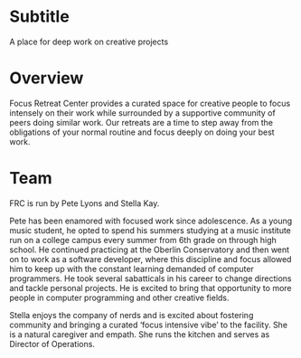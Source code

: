 # Subtitle

A place for deep work on creative projects

# Overview

Focus Retreat Center provides a curated space for creative people to focus intensely on their work while surrounded by a supportive community of peers doing similar work. Our retreats are a time to step away from the obligations of your normal routine and focus deeply on doing your best work.

# Team

FRC is run by Pete Lyons and Stella Kay.

Pete has been enamored with focused work since adolescence. As a young music student, he opted to spend his summers studying at a music institute run on a college campus every summer from 6th grade on through high school. He continued practicing at the Oberlin Conservatory and then went on to work as a software developer, where this discipline and focus allowed him to keep up with the constant learning demanded of computer programmers. He took several sabatticals in his career to change directions and tackle personal projects. He is excited to bring that opportunity to more people in computer programming and other creative fields.

Stella enjoys the company of nerds and is excited about fostering community and bringing a curated ‘focus intensive vibe’ to the facility. She is a natural caregiver and empath. She runs the kitchen and serves as Director of Operations.

